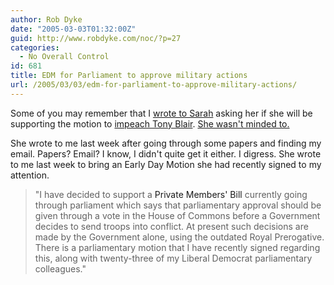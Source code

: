 ```yaml
---
author: Rob Dyke
date: "2005-03-03T01:32:00Z"
guid: http://www.robdyke.com/noc/?p=27
categories:
  - No Overall Control
id: 681
title: EDM for Parliament to approve military actions
url: /2005/03/03/edm-for-parliament-to-approve-military-actions/
---
```

Some of you may remember that I [wrote to Sarah](http://sarah-teather-mp.blogspot.com/2004/08/will-sarah-vote-to-impeach-blair.html) asking her if she will be supporting the motion to [impeach Tony Blair](http://www.impeachblair.org/). [She wasn't minded to.](http://sarah-teather-mp.blogspot.com/2004/09/update-impeaching-tony-blair.html)

She wrote to me last week after going through some papers and finding my email. Papers? Email? I know, I didn't quite get it either. I digress. She wrote to me last week to bring an Early Day Motion she had recently signed to my attention.

> "I have decided to support a <a>Private Members' Bill</a> currently going through parliament which says that parliamentary approval should be given through a vote in the House of Commons before a Government decides to send troops into conflict. At present such decisions are made by the Government alone, using the outdated Royal Prerogative. There is a parliamentary motion that I have recently signed regarding this, along with twenty-three of my Liberal Democrat parliamentary colleagues."